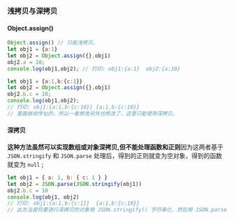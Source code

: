 ### 浅拷贝与深拷贝

#### Object.assign()

```js
Object.assign() // 只能浅拷贝。
let obj1 = {a:1}
let obj2 = Object.assign({},obj1)
obj2.a = 10;
console.log(obj1,obj2); // 打印: obj1:{a:1}  obj2:{a:10}

let obj1 = {a:1,b:{c:1}}
let obj2 = Object.assign({},obj1)
obj2.b.c = 10;
console.log(obj1,obj2);
// 打印: obj1:{a:1,b:{c:10}} {a:1,b:{c:10}}
// 里面继续传址的，所以一者修改另外也修改了，这里只能使用深拷贝。
```

#### 深拷贝

**这种方法虽然可以实现数组或对象深拷贝,但不能处理函数和正则**因为这两者基于 `JSON.stringify` 和 `JSON.parse` 处理后，得到的正则就变为空对象，得到的函数就变为 `null` ;

```js
let obj1 = { a: 1, b: { c: 1 } }
let obj2 = JSON.parse(JSON.stringify(obj1))
obj2.b.c = 10
console.log(obj1, obj2)
// 打印: obj1:{a:1,b:{c:1}}  {a:1,b:{c:10}}
// 此方法是将要进行深拷贝的对象用 JSON.stringify() 字符串化，然后用 JSON.parse() 解析
```
